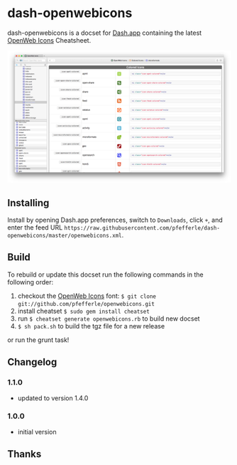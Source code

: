 # dash-openwebicons

dash-openwebicons is a docset for [Dash.app][] containing the latest [OpenWeb Icons] Cheatsheet.

![](screenshot.png)

## Installing

Install by opening Dash.app preferences, switch to `Downloads`, click `+`, and enter the feed URL
`https://raw.githubusercontent.com/pfefferle/dash-openwebicons/master/openwebicons.xml`.

## Build

To rebuild or update this docset run the following commands in the following order:

1. checkout the [OpenWeb Icons] font: `$ git clone git://github.com/pfefferle/openwebicons.git`
1. install cheatset `$ sudo gem install cheatset`
1. run `$ cheatset generate openwebicons.rb` to build new docset
1. `$ sh pack.sh` to build the tgz file for a new release

or run the grunt task!

## Changelog

### 1.1.0

* updated to version 1.4.0

### 1.0.0

* initial version

## Thanks

[OpenWeb Icons]: https://pfefferle.github.io/openwebicons
[Dash.app]: http://kapeli.com/dash
[open an issue]: https://github.com/pfefferle/dash-openwebicons/issues
[`pack.sh`]: https://github.com/pfefferle/dash-openwebicons/blob/master/pack.sh
